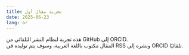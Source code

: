 ```yaml
---
title: تجربة مقال أول
date: 2025-06-23
lang: ar
---
```


هذه تجربة لنظام النشر التلقائي من GitHub إلى ORCID.  
المقال مكتوب باللغة العربية، وسوف يتم توليده في RSS ونشره إلى ORCID تلقائيًا.
